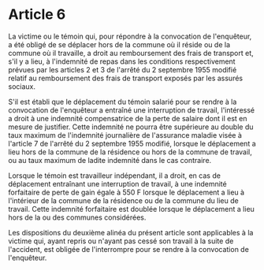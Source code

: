 # Article 6

La victime ou le témoin qui, pour répondre à la convocation de l'enquêteur, a été obligé de se déplacer hors de la commune où il réside ou de la commune où il travaille, a droit au remboursement des frais de transport et, s'il y a lieu, à l'indemnité de repas dans les conditions respectivement prévues par les articles 2 et 3 de l'arrêté du 2 septembre 1955 modifié relatif au remboursement des frais de transport exposés par les assurés sociaux.

S'il est établi que le déplacement du témoin salarié pour se rendre à la convocation de l'enquêteur a entraîné une interruption de travail, l'intéressé a droit à une indemnité compensatrice de la perte de salaire dont il est en mesure de justifier. Cette indemnité ne pourra être supérieure au double du taux maximum de l'indemnité journalière de l'assurance maladie visée à l'article 7 de l'arrêté du 2 septembre 1955 modifié, lorsque le déplacement a lieu hors de la commune de la résidence ou hors de la commune de travail, ou au taux maximum de ladite indemnité dans le cas contraire.

Lorsque le témoin est travailleur indépendant, il a droit, en cas de déplacement entraînant une interruption de travail, à une indemnité forfaitaire de perte de gain égale à 550 F lorsque le déplacement a lieu à l'intérieur de la commune de la résidence ou de la commune du lieu de travail. Cette indemnité forfaitaire est doublée lorsque le déplacement a lieu hors de la ou des communes considérées.

Les dispositions du deuxième alinéa du présent article sont applicables à la victime qui, ayant repris ou n'ayant pas cessé son travail à la suite de l'accident, est obligée de l'interrompre pour se rendre à la convocation de l'enquêteur.
